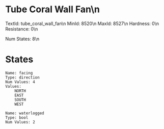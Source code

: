 # Tube Coral Wall Fan\n
TextId: tube_coral_wall_fan\n
MinId: 8520\n
MaxId: 8527\n
Hardness: 0\n
Resistance: 0\n

Num States: 8\n
# States
```
Name: facing
Type: direction
Num Values: 4
Values:
    NORTH
    EAST
    SOUTH
    WEST

Name: waterlogged
Type: bool
Num Values: 2
```